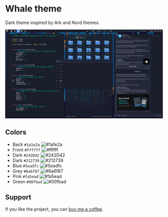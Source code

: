 # Whale theme

Dark theme inspired by Ark and Nord themes.

![screenshot](https://github.com/anufrievroman/whale/blob/main/screenshot.jpg)

## Colors

- Back `#1a1e2a` ![#1a1e2a](https://placehold.co/15x15/1a1e2a/1a1e2a.png) 
- Front `#ffffff` ![#ffffff](https://placehold.co/15x15/ffffff/ffffff.png)
- Dark `#242D42` ![#242D42](https://placehold.co/15x15/242D42/242D42.png)
- Dark `#212739` ![#212739](https://placehold.co/15x15/212739/212739.png)
- Blue `#5eadfc` ![#5eadfc](https://placehold.co/15x15/5eadfc/5eadfc.png)
- Grey `#6a6f87` ![#6a6f87](https://placehold.co/15x15/6a6f87/6a6f87.png)
- Pink `#fa5ead` ![#fa5ead](https://placehold.co/15x15/fa5ead/fa5ead.png)
- Green `#00fbad` ![#00fbad](https://placehold.co/15x15/00fbad/00fbad.png)

## Support

If you like the project, you can [buy me a coffee](https://www.buymeacoffee.com/angryprofessor).

